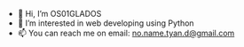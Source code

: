 - 👋 Hi, I’m OS01GLADOS
- 👀 I’m interested in web developing using Python
- 📫 You can reach me on email: no.name.tyan.d@gmail.com

<!---
OS01GLADOS/OS01GLADOS is a ✨ special ✨ repository because its `README.md` (this file) appears on your GitHub profile.
You can click the Preview link to take a look at your changes.
--->
